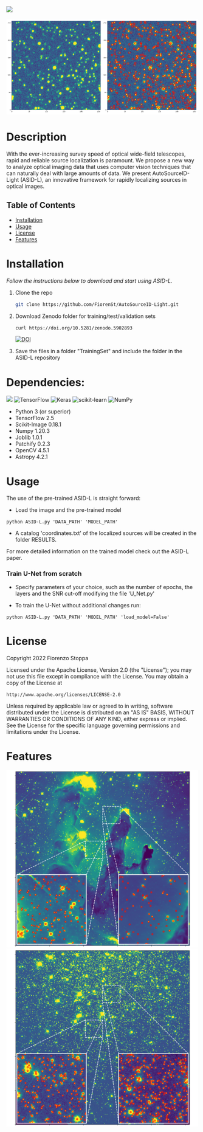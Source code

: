 
<!--<img src=https://see.fontimg.com/api/renderfont4/qZWEx/eyJyIjoiZnMiLCJoIjoxMDAsInciOjEwMDAsImZzIjoxMDAsImZnYyI6IiMwRjlCRkEiLCJiZ2MiOiIjMEMwMDAwIiwidCI6MX0/QXV0b1NvdXJjZUlELUxpZ2h0/beuna-line-regular.png>
-->

<img src=https://see.fontimg.com/api/renderfont4/KpAp/eyJyIjoiZnMiLCJoIjoxMDAsInciOjEwMDAsImZzIjoxMDAsImZnYyI6IiMwRjlCRkEiLCJiZ2MiOiIjMEMwMDAwIiwidCI6MX0/QXV0b1NvdXJjZUlELUxpZ2h0/kg-second-chances-sketch.png>




<!--<img src=https://github.com/FiorenSt/AutoSourceID-Light/blob/main/ASID.PNG width=25% height=25%> <img src=https://github.com/FiorenSt/AutoSourceID-Light/blob/main/ASID-L.PNG width=25.5% height=25%> 
-->

<!--<img src="https://github.com/FiorenSt/AutoSourceID-Light/blob/main/Plots/OpticalImagePatch.png " width=25% height=25%><img src="https://github.com/FiorenSt/AutoSourceID-Light/blob/main/Plots/PredictedMaskPatch.png " width=25% height=25%><img src="https://github.com/FiorenSt/AutoSourceID-Light/blob/main/Plots/LoGPatch.png " width=25% height=25%><img src="https://github.com/FiorenSt/AutoSourceID-Light/blob/main/Plots/LoGOnOptical.png " width=25% height=25%> -->

<img src="https://github.com/FiorenSt/AutoSourceID-Light/blob/main/Plots/OpticalImagePatch.png " width=50% height=50%><img src="https://github.com/FiorenSt/AutoSourceID-Light/blob/main/Plots/LoGOnOptical.png " width=50% height=50%> 


<!--
![GitHub stars](https://img.shields.io/github/stars/FiorenSt/AutoSourceID-Light?style=social)
![GitHub forks](https://img.shields.io/github/forks/FiorenSt/AutoSourceID-Light?style=social)
![GitHub watchers](https://img.shields.io/github/watchers/FiorenSt/AutoSourceID-Light?style=social)
![GitHub followers](https://img.shields.io/github/followers/FiorenSt?style=social)
-->



# Description
With the ever-increasing survey speed of optical wide-field telescopes, rapid and reliable source localization is paramount. We propose a new way to analyze optical imaging
data that uses computer vision techniques that can naturally deal with large amounts of data. We present AutoSourceID-Light (ASID-L), an innovative framework for rapidly localizing sources in optical images.

## Table of Contents 
- [Installation](#installation)
- [Usage](#usage)
- [License](#license)
- [Features](#features)


# Installation


_Follow the instructions below to download and start using ASID-L._

1. Clone the repo
   ```sh
   git clone https://github.com/FiorenSt/AutoSourceID-Light.git
   ```
2. Download Zenodo folder for training/test/validation sets 
   ```sh
   curl https://doi.org/10.5281/zenodo.5902893
   ```
   [![DOI](https://zenodo.org/badge/DOI/10.5281/zenodo.5902893.svg)](https://doi.org/10.5281/zenodo.5902893)

3. Save the files in a folder "TrainingSet" and include the folder in the ASID-L repository

# Dependencies:
<img src="https://img.shields.io/badge/python%20-%2314354C.svg?&style=for-the-badge&logo=python&logoColor=white&style=plastic"/> ![TensorFlow](https://img.shields.io/badge/TensorFlow-%23FF6F00.svg?style=for-the-badge&logo=TensorFlow&logoColor=white&style=plastic)
![Keras](https://img.shields.io/badge/Keras-%23D00000.svg?style=for-the-badge&logo=Keras&logoColor=white&style=plastic)
![scikit-learn](https://img.shields.io/badge/scikit--learn-%23F7931E.svg?style=for-the-badge&logo=scikit-learn&logoColor=white&style=plastic)
![NumPy](https://img.shields.io/badge/numpy-%23013243.svg?style=for-the-badge&logo=numpy&logoColor=white&style=plastic)

* Python 3 (or superior)
* TensorFlow 2.5
* Scikit-Image 0.18.1
* Numpy 1.20.3
* Joblib 1.0.1
* Patchify 0.2.3
* OpenCV 4.5.1
* Astropy 4.2.1



# Usage
The use of the pre-trained ASID-L is straight forward: 
* Load the image and the pre-trained model
 ```
 python ASID-L.py 'DATA_PATH' 'MODEL_PATH'
 ```
 * A catalog 'coordinates.txt' of the localized sources will be created in the folder RESULTS.


For more detailed information on the trained model check out the ASID-L paper.


### Train U-Net from scratch

* Specify parameters of your choice, such as the number of epochs, the layers and the SNR cut-off modifying the file 'U_Net.py' 

* To train the U-Net without additional changes run:
 ```
 python ASID-L.py 'DATA_PATH' 'MODEL_PATH' 'load_model=False'
 ```
 
# License
Copyright 2022 Fiorenzo Stoppa

Licensed under the Apache License, Version 2.0 (the "License");
you may not use this file except in compliance with the License.
You may obtain a copy of the License at

    http://www.apache.org/licenses/LICENSE-2.0

Unless required by applicable law or agreed to in writing, software
distributed under the License is distributed on an "AS IS" BASIS,
WITHOUT WARRANTIES OR CONDITIONS OF ANY KIND, either express or implied.
See the License for the specific language governing permissions and
limitations under the License.




# Features

<img src="https://github.com/FiorenSt/AutoSourceID-Light/blob/main/Plots/HSTFieldM16.png " >
<img src="https://github.com/FiorenSt/AutoSourceID-Light/blob/main/Plots/HSTField10396.png " >


